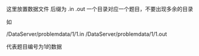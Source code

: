 这里放置数据文件
后缀为 .in .out
一个目录对应一个题目，不要出现多余的目录

如

/DataServer/problemdata/1/1.in
/DataServer/problemdata/1/1.out

代表题目编号为1的数据